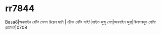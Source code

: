 # rr7844
Basa8|অনলাইন বেটিং গেমস রিয়েল মানি | ক্রীড়া বেটিং সাইট|লাইভ জুজু গেম|অনলাইন জুয়া|বিলাসবহুল গেমিং প্ল্যাটফর্ম|0708

